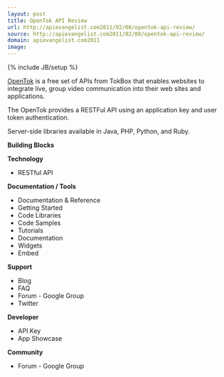 ```yaml
---
layout: post
title: OpenTok API Review
url: http://apievangelist.com2011/02/08/opentok-api-review/
source: http://apievangelist.com2011/02/08/opentok-api-review/
domain: apievangelist.com2011
image: 
---
```

{% include JB/setup %}
<a href="http://www.tokbox.com/opentok/" target="_blank"><img style="padding: 15px;" src="http://kinlane-productions.s3.amazonaws.com/open-tok.jpg" alt="" align="right" /></a><a href="http://www.tokbox.com/opentok/" target="_blank">OpenTok</a> is a free set of APIs from TokBox that enables websites to integrate live, group video communication into their web sites and applications.<p></p>
The OpenTok provides a RESTFul API using an application key and user token authentication.<p></p>
Server-side libraries available in Java, PHP, Python, and Ruby.<p></p>
<strong>Building Blocks</strong><p></p>
<strong>Technology</strong>
<ul class="mainlist">
	<li>RESTful API</li>
</ul>
<strong>Documentation / Tools</strong>
<ul class="mainlist">
	<li>Documentation &amp; Reference</li>
	<li>Getting Started</li>
	<li>Code Libraries</li>
	<li>Code Samples</li>
	<li>Tutorials</li>
	<li>Documentation</li>
	<li>Widgets</li>
	<li>Embed</li>
</ul>
<strong>Support</strong>
<ul class="mainlist">
	<li>Blog</li>
	<li>FAQ</li>
	<li>Forum - Google Group</li>
	<li>Twitter</li>
</ul>
<strong>Developer</strong>
<ul class="mainlist">
	<li>API Key</li>
	<li>App Showcase</li>
</ul>
<strong>Community</strong>
<ul class="mainlist">
	<li>Forum - Google Group</li>
</ul>

